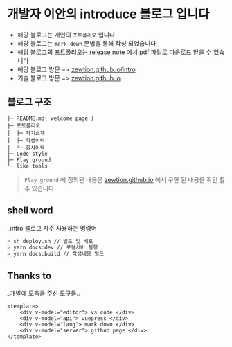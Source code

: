 # 개발자 이안의 introduce 블로그 입니다

- 해당 블로그는 개인의 `포트폴리오` 입니다
- 해당 블로그는 `mark-down` 문법을 통해 작성 되었습니다
- 해당 블로그의 포트폴리오는 [release note](../../release) 에서 pdf 파일로 다운로드 받을 수 있습니다
- 해당 블로그 방문 => [zewtion.github.io/intro](https://zewtion.github.io/intro)
- 기술 블로그 방문 => [zewtion.github.io](https://zewtion.github.io)

## 블로그 구조

``` blog
├─ README.md( welcome page )
├─ 포트폴리오
│  ├─ 자기소개
│  ├─ 학생이력
│  └─ 회사이력
├─ Code style
├─ Play ground
└─ like tools
```

> `Play ground` 에 정의된 내용은 [zewtion.github.io](https://zewtion.github.io) 에서 구현 된 내용을 확인 할 수 있습니다

## shell word

_intro 블로그 자주 사용하는 명령어

```bash
> sh deploy.sh // 빌드 및 배포
> yarn docs:dev // 로컬서버 실행
> yarn docs:build // 작성내용 빌드
```

## Thanks to

_개발에 도움을 주신 도구들..

```vue
<template>
    <div v-model="editor"> vs code </div>
    <div v-model="api"> vuepress </div>
    <div v-model="lang"> mark down </div>
    <div v-model="server"> github page </div>
</template>
```
